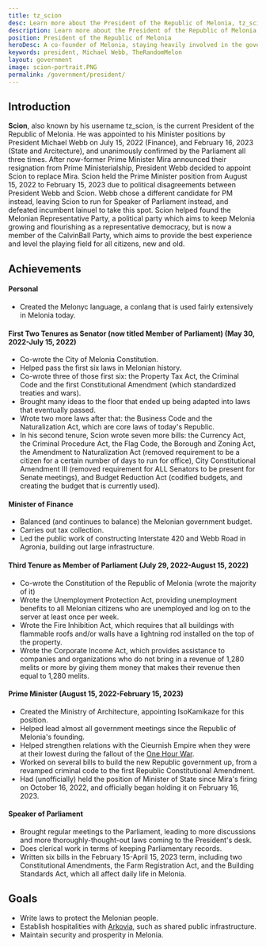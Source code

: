 ```yaml
---
title: tz_scion
desc: Learn more about the President of the Republic of Melonia, tz_scion.
description: Learn more about the President of the Republic of Melonia, tz_scion.
position: President of the Republic of Melonia
heroDesc: A co-founder of Melonia, staying heavily involved in the government since its inception.
keywords: president, Michael Webb, TheRandomMelon
layout: government
image: scion-portrait.PNG
permalink: /government/president/
---
```


## Introduction
**Scion**, also known by his username tz_scion, is the current President of the Republic of Melonia. He was appointed to his Minister positions by President Michael Webb on July 15, 2022 (Finance), and February 16, 2023 (State and Arcitecture), and unanimously confirmed by the Parliament all three times. After now-former Prime Minister Mira announced their resignation from Prime Ministerialship, President Webb decided to appoint Scion to replace Mira. Scion held the Prime Minister position from August 15, 2022 to February 15, 2023 due to political disagreements between President Webb and Scion. Webb chose a different candidate for PM instead, leaving Scion to run for Speaker of Parliament instead, and defeated incumbent lainuel to take this spot. Scion helped found the Melonian Representative Party, a political party which aims to keep Melonia growing and flourishing as a representative democracy, but is now a member of the CalvinBall Party, which aims to provide the best experience and level the playing field for all citizens, new and old.

## Achievements

#### Personal
- Created the Melonyc language, a conlang that is used fairly extensively in Melonia today.

#### First Two Tenures as Senator (now titled Member of Parliament) (May 30, 2022-July 15, 2022)
- Co-wrote the City of Melonia Constitution.
- Helped pass the first six laws in Melonian history.
- Co-wrote three of those first six: the Property Tax Act, the Criminal Code and the first Constitutional Amendment (which standardized treaties and wars).
- Brought many ideas to the floor that ended up being adapted into laws that eventually passed.
- Wrote two more laws after that: the Business Code and the Naturalization Act, which are core laws of today's Republic.
- In his second tenure, Scion wrote seven more bills: the Currency Act, the Criminal Procedure Act, the Flag Code, the Borough and Zoning Act, the Amendment to Naturalization Act (removed requirement to be a citizen for a certain number of days to run for office), City Constitutional Amendment III (removed requirement for ALL Senators to be present for Senate meetings), and Budget Reduction Act (codified budgets, and creating the budget that is currently used).

#### Minister of Finance
- Balanced (and continues to balance) the Melonian government budget.
- Carries out tax collection.
- Led the public work of constructing Interstate 420 and Webb Road in Agronia, building out large infrastructure.

#### Third Tenure as Member of Parliament (July 29, 2022-August 15, 2022)
- Co-wrote the Constitution of the Republic of Melonia (wrote the majority of it)
- Wrote the Unemployment Protection Act, providing unemployment benefits to all Melonian citizens who are unemployed and log on to the server at least once per week.
- Wrote the Fire Inhibition Act, which requires that all buildings with flammable roofs and/or walls have a lightning rod installed on the top of the property.
- Wrote the Corporate Income Act, which provides assistance to companies and organizations who do not bring in a revenue of 1,280 melits or more by giving them money that makes their revenue then equal to 1,280 melits.

#### Prime Minister (August 15, 2022-February 15, 2023)
- Created the Ministry of Architecture, appointing IsoKamikaze for this position.
- Helped lead almost all government meetings since the Republic of Melonia's founding.
- Helped strengthen relations with the Cieurnish Empire when they were at their lowest during the fallout of the [One Hour War](https://wiki.melonia.xyz).
- Worked on several bills to build the new Republic government up, from a revamped criminal code to the first Republic Constitutional Amendment.
- Had (unofficially) held the position of Minister of State since Mira's firing on October 16, 2022, and officially began holding it on February 16, 2023.

#### Speaker of Parliament
- Brought regular meetings to the Parliament, leading to more discussions and more thoroughly-thought-out laws coming to the President's desk.
- Does clerical work in terms of keeping Parliamentary records.
- Written six bills in the February 15-April 15, 2023 term, including two Constitutional Amendments, the Farm Registration Act, and the Building Standards Act, which all affect daily life in Melonia.

## Goals
- Write laws to protect the Melonian people.
- Establish hospitalities with [Arkovia](https://wiki.melonia.xyz/civics/cieurnia/najtraunas), such as shared public infrastructure.
- Maintain security and prosperity in Melonia.
